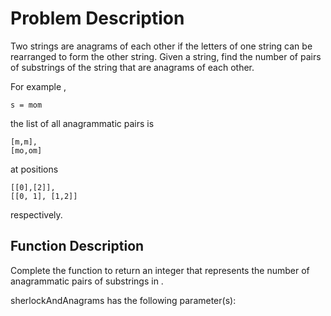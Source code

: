 # Problem Description

Two strings are anagrams of each other if the letters of one string can be rearranged to form the other string. Given a string, find the number of pairs of substrings of the string that are anagrams of each other.

For example ,

```
s = mom
```

the list of all anagrammatic pairs is

```
[m,m],
[mo,om]
```

at positions

```
[[0],[2]],
[[0, 1], [1,2]]
```

respectively.

## Function Description

Complete the function to return an integer that represents the number of anagrammatic pairs of substrings in .

sherlockAndAnagrams has the following parameter(s):
